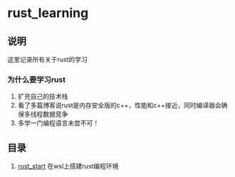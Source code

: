 # rust_learning

## 说明
这里记录所有关于rust的学习

### 为什么要学习rust
1. 扩充自己的技术栈
2. 看了多篇博客说rust是内存安全版的c++，性能和c++接近，同时编译器会确保多线程数据竞争
3. 多学一门编程语言未尝不可！

## 目录
1. [rust_start](rust_start/README.md) 在wsl上搭建rust编程环境